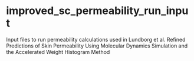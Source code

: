 # improved_sc_permeability_run_input
Input files to run permeability calculations used in Lundborg et al. Refined Predictions of Skin Permeability Using Molecular Dynamics Simulation and the Accelerated Weight Histogram Method
